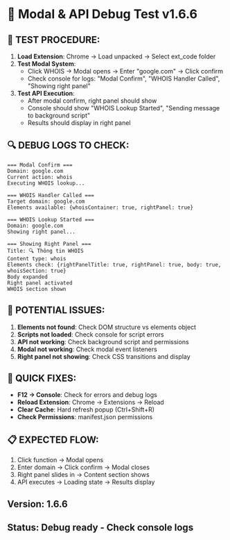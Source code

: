 # 🔧 Modal & API Debug Test v1.6.6

## 🧪 TEST PROCEDURE:
1. **Load Extension**: Chrome → Load unpacked → Select ext_code folder
2. **Test Modal System**: 
   - Click WHOIS → Modal opens → Enter "google.com" → Click confirm
   - Check console for logs: "Modal Confirm", "WHOIS Handler Called", "Showing right panel"
3. **Test API Execution**:
   - After modal confirm, right panel should show
   - Console should show "WHOIS Lookup Started", "Sending message to background script"
   - Results should display in right panel

## 🔍 DEBUG LOGS TO CHECK:
```
=== Modal Confirm ===
Domain: google.com
Current action: whois
Executing WHOIS lookup...

=== WHOIS Handler Called ===
Target domain: google.com
Elements available: {whoisContainer: true, rightPanel: true}

=== WHOIS Lookup Started ===
Domain: google.com
Showing right panel...

=== Showing Right Panel ===
Title: 🔍 Thông tin WHOIS
Content type: whois
Elements check: {rightPanelTitle: true, rightPanel: true, body: true, whoisSection: true}
Body expanded
Right panel activated
WHOIS section shown
```

## 🚨 POTENTIAL ISSUES:
1. **Elements not found**: Check DOM structure vs elements object
2. **Scripts not loaded**: Check console for script errors
3. **API not working**: Check background script and permissions
4. **Modal not working**: Check modal event listeners
5. **Right panel not showing**: Check CSS transitions and display

## 🔧 QUICK FIXES:
- **F12 → Console**: Check for errors and debug logs
- **Reload Extension**: Chrome → Extensions → Reload
- **Clear Cache**: Hard refresh popup (Ctrl+Shift+R)
- **Check Permissions**: manifest.json permissions

## 📋 EXPECTED FLOW:
1. Click function → Modal opens
2. Enter domain → Click confirm → Modal closes
3. Right panel slides in → Content section shows
4. API executes → Loading state → Results display

## Version: 1.6.6
## Status: Debug ready - Check console logs
